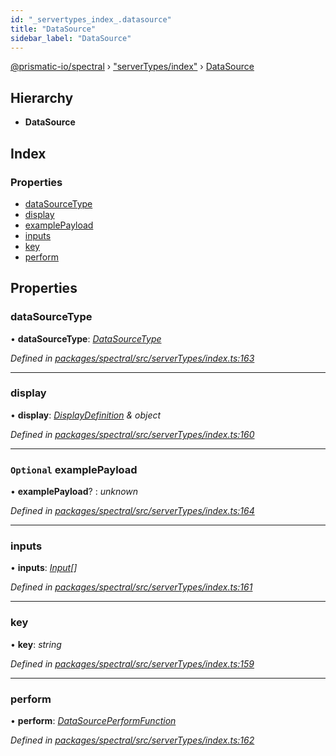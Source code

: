 ```yaml
---
id: "_servertypes_index_.datasource"
title: "DataSource"
sidebar_label: "DataSource"
---
```


[@prismatic-io/spectral](../index.md) › ["serverTypes/index"](../modules/_servertypes_index_.md) › [DataSource](_servertypes_index_.datasource.md)

## Hierarchy

* **DataSource**

## Index

### Properties

* [dataSourceType](_servertypes_index_.datasource.md#datasourcetype)
* [display](_servertypes_index_.datasource.md#display)
* [examplePayload](_servertypes_index_.datasource.md#optional-examplepayload)
* [inputs](_servertypes_index_.datasource.md#inputs)
* [key](_servertypes_index_.datasource.md#key)
* [perform](_servertypes_index_.datasource.md#perform)

## Properties

###  dataSourceType

• **dataSourceType**: *[DataSourceType](../modules/_types_datasourceresult_.md#datasourcetype)*

*Defined in [packages/spectral/src/serverTypes/index.ts:163](https://github.com/prismatic-io/spectral/blob/v7.6.2/packages/spectral/src/serverTypes/index.ts#L163)*

___

###  display

• **display**: *[DisplayDefinition](_types_displaydefinition_.displaydefinition.md) & object*

*Defined in [packages/spectral/src/serverTypes/index.ts:160](https://github.com/prismatic-io/spectral/blob/v7.6.2/packages/spectral/src/serverTypes/index.ts#L160)*

___

### `Optional` examplePayload

• **examplePayload**? : *unknown*

*Defined in [packages/spectral/src/serverTypes/index.ts:164](https://github.com/prismatic-io/spectral/blob/v7.6.2/packages/spectral/src/serverTypes/index.ts#L164)*

___

###  inputs

• **inputs**: *[Input](_servertypes_index_.input.md)[]*

*Defined in [packages/spectral/src/serverTypes/index.ts:161](https://github.com/prismatic-io/spectral/blob/v7.6.2/packages/spectral/src/serverTypes/index.ts#L161)*

___

###  key

• **key**: *string*

*Defined in [packages/spectral/src/serverTypes/index.ts:159](https://github.com/prismatic-io/spectral/blob/v7.6.2/packages/spectral/src/serverTypes/index.ts#L159)*

___

###  perform

• **perform**: *[DataSourcePerformFunction](../modules/_servertypes_index_.md#datasourceperformfunction)*

*Defined in [packages/spectral/src/serverTypes/index.ts:162](https://github.com/prismatic-io/spectral/blob/v7.6.2/packages/spectral/src/serverTypes/index.ts#L162)*
